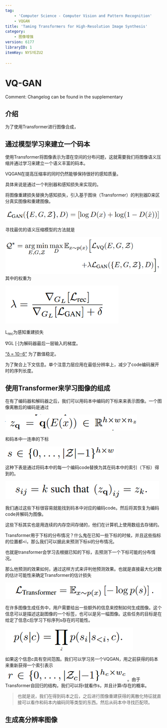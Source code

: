 ```yaml
---
tag:
    - 'Computer Science - Computer Vision and Pattern Recognition'
    - VQGAN
title: 'Taming Transformers for High-Resolution Image Synthesis'
category:
    - 图像增强
version: 6177
libraryID: 1
itemKey: NYSYEZU2

---
```

# VQ-GAN

Comment: Changelog can be found in the supplementary

## 介绍

为了使用Transformer进行图像合成，

## 通过模型学习来建立一个码本

使用Transformer将图像表示为潜在空间的分布问题，这就需要我们将图像语义压缩并通过学习来建立一个语义丰富的码本。

VQGAN在提高压缩率的同时仍然能够保持很好的感知质量。

具体来说是通过一个判别器和感知损失来实现的。

将图像重建损失替换为感知损失，引入基于图块（Transformer）的判别器D来区分真实图像和重建图像。

![\<img alt="" data-attachment-key="SUH7XIL9" width="758" height="60" src="attachments/SUH7XIL9.png" ztype="zimage">](attachments/SUH7XIL9.png)

寻找最优的语义压缩模型的方法就是

![\<img alt="" data-attachment-key="CFCHCAKV" width="747" height="176" src="attachments/CFCHCAKV.png" ztype="zimage">](attachments/CFCHCAKV.png)其中的权重为

![\<img alt="" data-attachment-key="W56WTHYJ" width="364" height="122" src="attachments/W56WTHYJ.png" ztype="zimage">](attachments/W56WTHYJ.png)

L<sub>rec</sub>为感知重建损失

∇GL \[·]为解码器最后一层输入的梯度。

<span class="highlight" data-annotation="%7B%22attachmentURI%22%3A%22http%3A%2F%2Fzotero.org%2Fusers%2F10046823%2Fitems%2FZ57D2RNH%22%2C%22pageLabel%22%3A%224%22%2C%22position%22%3A%7B%22pageIndex%22%3A3%2C%22rects%22%3A%5B%5B378.443%2C707.546%2C418.886%2C718.883%5D%5D%7D%2C%22citationItem%22%3A%7B%22uris%22%3A%5B%22http%3A%2F%2Fzotero.org%2Fusers%2F10046823%2Fitems%2FIL93Q527%22%5D%2C%22locator%22%3A%224%22%7D%7D" ztype="zhighlight"><a href="zotero://open-pdf/library/items/Z57D2RNH?page=4">“δ = 10−6”</a></span> 为了数值稳定。

为了聚合上下文信息。单个注意力层应用在最低分辨率上，减少了code编码展开时的序列长度。

## 使用Transformer来学习图像的组成

在有了编码器和解码器之后，我们可以用码本中编码的下标来来表示图像。一个图像离散后的编码是通过

![\<img alt="" data-attachment-key="N5GJGU97" width="425" height="51" src="attachments/N5GJGU97.png" ztype="zimage">](attachments/N5GJGU97.png)

和码本中一连串的下标

![\<img alt="" data-attachment-key="Q8Y9AHE7" width="354" height="40" src="attachments/Q8Y9AHE7.png" ztype="zimage">](attachments/Q8Y9AHE7.png)

这种下表是通过将码本中的每一个编码code替换为其在码本中的索引（下标）得到的。

![\<img alt="" data-attachment-key="DYN6QMBA" width="495" height="59" src="attachments/DYN6QMBA.png" ztype="zimage">](attachments/DYN6QMBA.png)

我们通过这些下标很容易就能找到码本中对应的编码code。然后将其恢复为编码code并解码为图像。

这些下标其实也是用连续的内存空间存储的，他们在计算机上使用数组去存储的。

Transformer用于下标的分布情况？什么鬼在已知一些下标的时候，并且这些指标的位置都\<i，那么我们可以据此来预测下标si的分布情况。

也就是transformer会学习去根据已知的下标，去预测下一个下标可能的分布情况。

那么他预测的效果如何，通过这样方式来评判他预测效果。也就是直接最大化对数的估计可能性来确定Transformer的估计损失

![\<img alt="" data-attachment-key="J3WVJ7PE" width="552" height="58" src="attachments/J3WVJ7PE.png" ztype="zimage">](attachments/J3WVJ7PE.png)

在许多图像生成任务中，用户需要给出一些额外的信息来控制如何生成图像。这个信息可以是描述这副图像的一个标签，也可以是另一幅图像。这些任务的目标是在给定了信息c后学习下标序列s存在的可能性。

![\<img alt="" data-attachment-key="NAJI3RND" width="412" height="74" src="attachments/NAJI3RND.png" ztype="zimage">](attachments/NAJI3RND.png)

如果这个信息c具有空间范围。我们可以学习另一个VQGAN，用之前获得的码本来重新获得一个索引表示![\<img alt="" data-attachment-key="JN5QIYRB" width="393" height="41" src="attachments/JN5QIYRB.png" ztype="zimage">](attachments/JN5QIYRB.png)。由于Transformer自回归的结构，我们可以将r就看作s，并且计算r存在的概率。

> 也就是说，我们在得到码本之后，之后进行图像重建获得的离散化特征就直接可以看作和码本内编码同等类型的东西。然后从码本中寻找匹配项。

## 生成高分辨率图像

